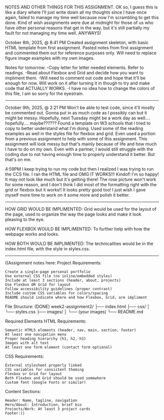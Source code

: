 NOTES AND OTHER THINGS FOR THIS ASSIGNMENT.
OK so, I guess this is like a diary where I'll just write down all my thoughts since I have once again, failed to manage my time well because now I'm scrambling to get this done.
Kind of wish assignments were due at midnight for those of us who have other personal reasons that get in the way, but it's still partially my fault for not managing my time well.
ANYWAYS! 

October 8th, 2025, @ 8:41 PM
Created assignment skeleton, with basic HTML template from first assignment.
Pasted notes from first assignment and commented them out for reference purposes only.
Will need to replace figure image examples with my own images.

Notes for tomorrow: 
-Copy letter for letter needed elements. Refer to readings.
-Read about Flexbox and Grid and decide how you want to impliment them.
-Will need to comment out code and hope that it'll be enough for now. Will work on it after turning it in though to try and make code that ACTUALLY WORKS.
-I have no idea how to change the colors of this file, I am so sorry for the eyestrain.

-------------------------------------------------------------------------------
October 9th, 2025, @ 2:21 PM
Won't be able to test code, since it'll mostly be commented out.
Gonna put in as much code as I possibly can but it might be messy.
Hopefully, next Tuesday might be a work day as well.... hopefully.... maybe??????
Found a template on W3 schools that I tried to copy to better understand what I'm doing. Used some of the reading examples as well in the styles file for flexbox and grid. Even used a portion from a previous assignment to help with some of this assignment.
This assignment will look messy but that's mainly because of life and how much I have to do on my own. Even with a partner, I would still struggle with the coding due to not having enough time to properly understand it better. But that's on me.

4:59PM
I keep trying to run my code but then I realized I was trying to run the CCS file. I ran the HTML file and OMG IT WORKS!!! Kindof! I'm so happy! It may not look like much but it's getting there! The rose picture won't work for some reason, and I don't think I did most of the formatting right with the grid or flexbox but it works!! It looks pretty good too! I just wish I gave myself more time to work on it some more and polish it better.

---------------------------------------------------------------------------------
HOW GRID WOULD BE IMPLIMENTED: Grid would be used for the layout of the page, used to organize the way the page looks and make it look pleasing to the eye.

HOW FLEXBOX WOULD BE IMPLIMENTED: To further help with how the webpage works and looks.

HOW BOTH WOULD BE IMPLIMENTED: The technicalities would be in the index.html file, with the style in styles.css.

----------------------------------------------------------------------------------
((Assignment notes here: 
Project Requirements:

    Create a single-page personal portfolio
    Use external CSS file (no inline/embedded styles)
    Include at least 3 sections (header, about, projects)
    Use Flexbox OR Grid for layout
    Follow accessibility guidelines (proper contrast)
    Include custom CSS variables for colors/spacing
    README should indicate where and how Flexbox, Grid, are impliment

File Structure: (DONE)
week2-assignment2/
├── index.html
├── css/
│ └── styles.css
├── images/
│ └── (your images)
└── README.md 

Required Elements
HTML Requirements:

    Semantic HTML5 elements (header, nav, main, section, footer)
    At least one navigation menu
    Proper heading hierarchy (h1, h2, h3)
    Images with alt text
    At least one form element (contact form optional)

CSS Requirements:

    External stylesheet properly linked
    CSS variables for consistent theming
    Flexbox or Grid for layout
    Both Flexbox and Grid should be used somewhere
    Custom font (Google Fonts or similar)

Content Sections:

    Header: Name, tagline, navigation
    Hero/About: Introduction, brief bio
    Projects/Work: At least 3 project cards
    Footer:))

